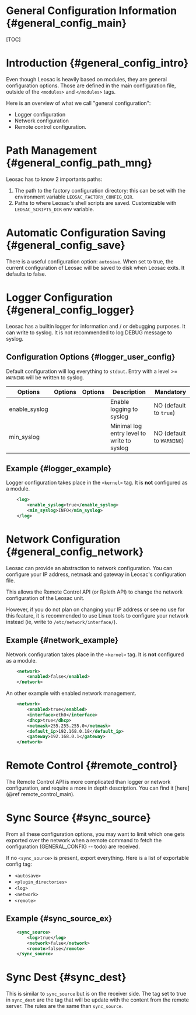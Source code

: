 General Configuration Information {#general_config_main}
========================================================

[TOC]

Introduction {#general_config_intro}
====================================

Even though Leosac is heavily based on modules, they are general
configuration options. Those are defined in the main configuration file,
outside of the `<modules>` and `</modules>` tags.

Here is an overview of what we call "general configuration":
  + Logger configuration
  + Network configuration
  + Remote control configuration.


Path Management {#general_config_path_mng}
==========================================

Leosac has to know 2 importants paths:
  1. The path to the factory configuration directory: this can be set with the environment variable
   `LEOSAC_FACTORY_CONFIG_DIR`.
  2. Paths to where Leosac's shell scripts are saved. Customizable with `LEOSAC_SCRIPTS_DIR` env variable.
  

Automatic Configuration Saving {#general_config_save}
=====================================================

There is a useful configuration option: `autosave`. When set to true,
the current configuration of Leosac will be saved to disk when Leosac exits.
It defaults to false.  
  
Logger Configuration {#general_config_logger}
=============================================

Leosac has a builtin logger for information and / or debugging purposes. It can write to syslog.
It is not recommended to log DEBUG message to syslog.


Configuration Options {#logger_user_config}
-------------------------------------------

Default configuration will log everything to `stdout`. Entry with 
a level >= `WARNING` will be written to syslog.

Options       | Options  | Options | Description                                      | Mandatory
--------------|----------|---------|--------------------------------------------------|-----------
enable_syslog |          |         | Enable logging to syslog                         | NO (default to `true`)
min_syslog    |          |         | Minimal log entry level to write to syslog       | NO (default to `WARNING`)


Example {#logger_example}
-------------------------

Logger configuration takes place in the `<kernel>` tag. It is **not** configured
as a module.

~~~~~~~~~~~~~~~~~~~~~~~~~~~~~~~~~~~~~~~~~~~~~~~~~~~.xml
    <log>
        <enable_syslog>true</enable_syslog>
        <min_syslog>INFO</min_syslog>
    </log>
~~~~~~~~~~~~~~~~~~~~~~~~~~~~~~~~~~~~~~~~~~~~~~~~~~~


Network Configuration {#general_config_network}
================================================

Leosac can provide an abstraction to network configuration.
You can configure your IP address, netmask and gateway in Leosac's configuration file.

This allows the Remote Control API (or Rpleth API) to change the network configuration
of the Leosac unit.

However, if you do not plan on changing your IP address or see no use for this feature,
it is recommended to use Linux tools to configure your network instead (ie, write to `/etc/network/interface/`).

Example {#network_example}
--------------------------
Network configuration takes place in the `<kernel>` tag. It is **not** configured
as a module.

~~~~~~~~~~~~~~~~~~~~~~~~~~~~~~~~~~~~~~~~~~~~~~~~~~~.xml
    <network>
        <enabled>false</enabled>
    </network>
~~~~~~~~~~~~~~~~~~~~~~~~~~~~~~~~~~~~~~~~~~~~~~~~~~~

An other example with enabled network management.

~~~~~~~~~~~~~~~~~~~~~~~~~~~~~~~~~~~~~~~~~~~~~~~~~~~.xml
    <network>
        <enabled>true</enabled>
        <interface>eth0</interface>
        <dhcp>true</dhcp>
        <netmask>255.255.255.0</netmask>
        <default_ip>192.168.0.18</default_ip>
        <gateway>192.168.0.1</gateway>
    </network>
~~~~~~~~~~~~~~~~~~~~~~~~~~~~~~~~~~~~~~~~~~~~~~~~~~~

Remote Control {#remote_control}
================================

The Remote Control API is more complicated than logger or network configuration,
and require a more in depth description. You can find it [here](@ref remote_control_main).

Sync Source {#sync_source}
==========================

From all these configuration options, you may want to limit which one gets
exported over the network when a remote command to fetch the configuration
(GENERAL_CONFIG -- todo) are received.

If no `<sync_source>` is present, export everything.
Here is a list of exportable config tag:
 + `<autosave>`
 + `<plugin_directories>`
 + `<log>`
 + `<network>`
 + `<remote>`

Example {#sync_source_ex}
-------------------------

~~~~~~~~~~~~~~~~~~~~~~~~~~~~~~~~~~~~~~~~~~~~~~~~~~~.xml
    <sync_source>
        <log>true</log>
        <network>false</network>
        <remote>false</remote>
    </sync_source>
~~~~~~~~~~~~~~~~~~~~~~~~~~~~~~~~~~~~~~~~~~~~~~~~~~~

Sync Dest {#sync_dest}
======================

This is similar to `sync_source` but is on the receiver side.
The tag set to true in `sync_dest` are the tag that will be update with the content from the remote server.
The rules are the same than `sync_source`.
